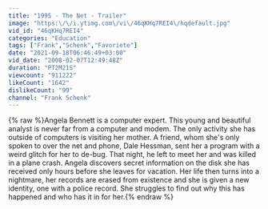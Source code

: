 ```yaml
---
title: "1995 - The Net - Trailer"
image: "https:\/\/i.ytimg.com\/vi\/46qKHq7REI4\/hqdefault.jpg"
vid_id: "46qKHq7REI4"
categories: "Education"
tags: ["Frank","Schenk","Favoriete"]
date: "2021-09-18T06:46:49+03:00"
vid_date: "2008-02-07T12:49:48Z"
duration: "PT2M21S"
viewcount: "911222"
likeCount: "1642"
dislikeCount: "99"
channel: "Frank Schenk"
---
```

{% raw %}Angela Bennett is a computer expert. This young and beautiful analyst is never far from a computer and modem. The only activity she has outside of computers is visiting her mother. A friend, whom she's only spoken to over the net and phone, Dale Hessman, sent her a program with a weird glitch for her to de-bug. That night, he left to meet her and was killed in a plane crash. Angela discovers secret information on the disk she has received only hours before she leaves for vacation. Her life then turns into a nightmare, her records are erased from existence and she is given a new identity, one with a police record. She struggles to find out why this has happened and who has it in for her.{% endraw %}

